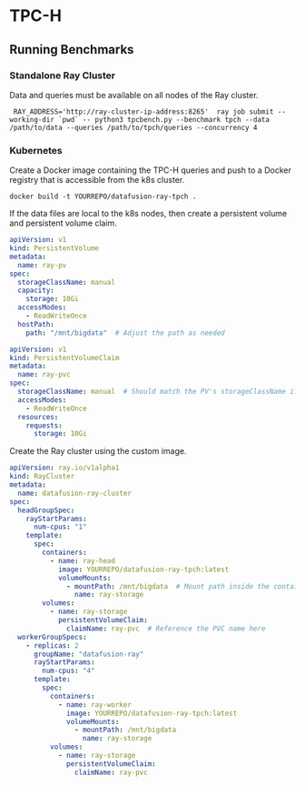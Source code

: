 <!---
  Licensed to the Apache Software Foundation (ASF) under one
  or more contributor license agreements.  See the NOTICE file
  distributed with this work for additional information
  regarding copyright ownership.  The ASF licenses this file
  to you under the Apache License, Version 2.0 (the
  "License"); you may not use this file except in compliance
  with the License.  You may obtain a copy of the License at

    http://www.apache.org/licenses/LICENSE-2.0

  Unless required by applicable law or agreed to in writing,
  software distributed under the License is distributed on an
  "AS IS" BASIS, WITHOUT WARRANTIES OR CONDITIONS OF ANY
  KIND, either express or implied.  See the License for the
  specific language governing permissions and limitations
  under the License.
-->

# TPC-H

## Running Benchmarks

### Standalone Ray Cluster

Data and queries must be available on all nodes of the Ray cluster.

```shell
 RAY_ADDRESS='http://ray-cluster-ip-address:8265'  ray job submit --working-dir `pwd` -- python3 tpcbench.py --benchmark tpch --data /path/to/data --queries /path/to/tpch/queries --concurrency 4
```

### Kubernetes

Create a Docker image containing the TPC-H queries and push to a Docker registry that is accessible from the k8s cluster.

```shell
docker build -t YOURREPO/datafusion-ray-tpch .
```

If the data files are local to the k8s nodes, then create a persistent volume and persistent volume claim.

```yaml
apiVersion: v1
kind: PersistentVolume
metadata:
  name: ray-pv
spec:
  storageClassName: manual
  capacity:
    storage: 10Gi
  accessModes:
    - ReadWriteOnce
  hostPath:
    path: "/mnt/bigdata"  # Adjust the path as needed
```

```yaml
apiVersion: v1
kind: PersistentVolumeClaim
metadata:
  name: ray-pvc
spec:
  storageClassName: manual  # Should match the PV's storageClassName if static
  accessModes:
    - ReadWriteOnce
  resources:
    requests:
      storage: 10Gi
```

Create the Ray cluster using the custom image.

```yaml
apiVersion: ray.io/v1alpha1
kind: RayCluster
metadata:
  name: datafusion-ray-cluster
spec:
  headGroupSpec:
    rayStartParams:
      num-cpus: "1"
    template:
      spec:
        containers:
          - name: ray-head
            image: YOURREPO/datafusion-ray-tpch:latest
            volumeMounts:
              - mountPath: /mnt/bigdata  # Mount path inside the container
                name: ray-storage
        volumes:
          - name: ray-storage
            persistentVolumeClaim:
              claimName: ray-pvc  # Reference the PVC name here
  workerGroupSpecs:
    - replicas: 2
      groupName: "datafusion-ray"
      rayStartParams:
        num-cpus: "4"
      template:
        spec:
          containers:
            - name: ray-worker
              image: YOURREPO/datafusion-ray-tpch:latest
              volumeMounts:
                - mountPath: /mnt/bigdata
                  name: ray-storage
          volumes:
            - name: ray-storage
              persistentVolumeClaim:
                claimName: ray-pvc
```